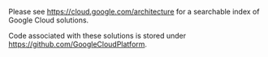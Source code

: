 Please see https://cloud.google.com/architecture for a searchable index of Google Cloud
solutions.

Code associated with these solutions is stored under https://github.com/GoogleCloudPlatform.
